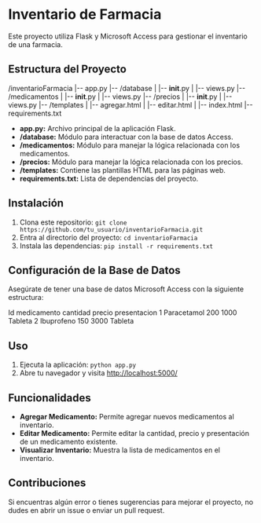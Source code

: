 # Inventario de Farmacia

Este proyecto utiliza Flask y Microsoft Access para gestionar el inventario de una farmacia.

## Estructura del Proyecto

/inventarioFarmacia
|-- app.py
|-- /database
| |-- __init__.py
| |-- views.py
|-- /medicamentos
| |-- __init__.py
| |-- views.py
|-- /precios
| |-- __init__.py
| |-- views.py
|-- /templates
| |-- agregar.html
| |-- editar.html
| |-- index.html
|-- requirements.txt


- **app.py:** Archivo principal de la aplicación Flask.
- **/database:** Módulo para interactuar con la base de datos Access.
- **/medicamentos:** Módulo para manejar la lógica relacionada con los medicamentos.
- **/precios:** Módulo para manejar la lógica relacionada con los precios.
- **/templates:** Contiene las plantillas HTML para las páginas web.
- **requirements.txt:** Lista de dependencias del proyecto.

## Instalación

1. Clona este repositorio: `git clone https://github.com/tu_usuario/inventarioFarmacia.git`
2. Entra al directorio del proyecto: `cd inventarioFarmacia`
3. Instala las dependencias: `pip install -r requirements.txt`

## Configuración de la Base de Datos

Asegúrate de tener una base de datos Microsoft Access con la siguiente estructura:

Id  medicamento  cantidad  precio  presentacion
1   Paracetamol    200     1000     Tableta
2   Ibuprofeno     150     3000     Tableta


## Uso

1. Ejecuta la aplicación: `python app.py`
2. Abre tu navegador y visita [http://localhost:5000/](http://localhost:5000/)

## Funcionalidades

- **Agregar Medicamento:** Permite agregar nuevos medicamentos al inventario.
- **Editar Medicamento:** Permite editar la cantidad, precio y presentación de un medicamento existente.
- **Visualizar Inventario:** Muestra la lista de medicamentos en el inventario.

## Contribuciones

Si encuentras algún error o tienes sugerencias para mejorar el proyecto, no dudes en abrir un issue o enviar un pull request.






